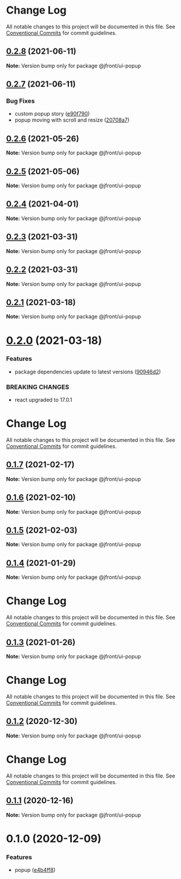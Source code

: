 # Change Log

All notable changes to this project will be documented in this file.
See [Conventional Commits](https://conventionalcommits.org) for commit guidelines.

## [0.2.8](https://github.com/Jepria/jfront-ui/compare/@jfront/ui-popup@0.2.7...@jfront/ui-popup@0.2.8) (2021-06-11)

**Note:** Version bump only for package @jfront/ui-popup





## [0.2.7](https://github.com/Jepria/jfront-ui/compare/@jfront/ui-popup@0.2.6...@jfront/ui-popup@0.2.7) (2021-06-11)


### Bug Fixes

* custom popup story ([e90f790](https://github.com/Jepria/jfront-ui/commit/e90f790e0fee9a312bdc39172add4cdcea398c41))
* popup moving with scroll and resize ([20708a7](https://github.com/Jepria/jfront-ui/commit/20708a7d99a137e0e0cf42416d6fc35363c9cf12))





## [0.2.6](https://github.com/Jepria/jfront-ui/compare/@jfront/ui-popup@0.2.5...@jfront/ui-popup@0.2.6) (2021-05-26)

**Note:** Version bump only for package @jfront/ui-popup





## [0.2.5](https://github.com/Jepria/jfront-ui/compare/@jfront/ui-popup@0.2.4...@jfront/ui-popup@0.2.5) (2021-05-06)

**Note:** Version bump only for package @jfront/ui-popup





## [0.2.4](https://github.com/Jepria/jfront-ui/compare/@jfront/ui-popup@0.2.3...@jfront/ui-popup@0.2.4) (2021-04-01)

**Note:** Version bump only for package @jfront/ui-popup





## [0.2.3](https://github.com/Jepria/jfront-ui/compare/@jfront/ui-popup@0.2.2...@jfront/ui-popup@0.2.3) (2021-03-31)

**Note:** Version bump only for package @jfront/ui-popup





## [0.2.2](https://github.com/Jepria/jfront-ui/compare/@jfront/ui-popup@0.2.1...@jfront/ui-popup@0.2.2) (2021-03-31)

**Note:** Version bump only for package @jfront/ui-popup





## [0.2.1](https://github.com/Jepria/jfront-ui/compare/@jfront/ui-popup@0.2.0...@jfront/ui-popup@0.2.1) (2021-03-18)

**Note:** Version bump only for package @jfront/ui-popup





# [0.2.0](https://github.com/Jepria/jfront-ui/compare/@jfront/ui-popup@0.1.7...@jfront/ui-popup@0.2.0) (2021-03-18)


### Features

* package dependencies update to latest versions ([90946d2](https://github.com/Jepria/jfront-ui/commit/90946d25fcb08fc77e4b143567963682f8ff3d2b))


### BREAKING CHANGES

* react upgraded to 17.0.1





# Change Log

All notable changes to this project will be documented in this file. See
[Conventional Commits](https://conventionalcommits.org) for commit guidelines.

## [0.1.7](https://github.com/Jepria/jfront-ui/compare/@jfront/ui-popup@0.1.6...@jfront/ui-popup@0.1.7) (2021-02-17)

**Note:** Version bump only for package @jfront/ui-popup

## [0.1.6](https://github.com/Jepria/jfront-ui/compare/@jfront/ui-popup@0.1.5...@jfront/ui-popup@0.1.6) (2021-02-10)

**Note:** Version bump only for package @jfront/ui-popup

## [0.1.5](https://github.com/Jepria/jfront-ui/compare/@jfront/ui-popup@0.1.4...@jfront/ui-popup@0.1.5) (2021-02-03)

**Note:** Version bump only for package @jfront/ui-popup

## [0.1.4](https://github.com/Jepria/jfront-ui/compare/@jfront/ui-popup@0.1.3...@jfront/ui-popup@0.1.4) (2021-01-29)

**Note:** Version bump only for package @jfront/ui-popup

# Change Log

All notable changes to this project will be documented in this file. See
[Conventional Commits](https://conventionalcommits.org) for commit guidelines.

## [0.1.3](https://github.com/Jepria/jfront-ui/compare/@jfront/ui-popup@0.1.2...@jfront/ui-popup@0.1.3) (2021-01-26)

**Note:** Version bump only for package @jfront/ui-popup

# Change Log

All notable changes to this project will be documented in this file. See
[Conventional Commits](https://conventionalcommits.org) for commit guidelines.

## [0.1.2](https://github.com/Jepria/jfront-ui/compare/@jfront/ui-popup@0.1.1...@jfront/ui-popup@0.1.2) (2020-12-30)

**Note:** Version bump only for package @jfront/ui-popup

# Change Log

All notable changes to this project will be documented in this file. See
[Conventional Commits](https://conventionalcommits.org) for commit guidelines.

## [0.1.1](https://github.com/Jepria/jfront-ui/compare/@jfront/ui-popup@0.1.0...@jfront/ui-popup@0.1.1) (2020-12-16)

**Note:** Version bump only for package @jfront/ui-popup

# 0.1.0 (2020-12-09)

### Features

- popup
  ([e4b4ff8](https://github.com/Jepria/jfront-ui/commit/e4b4ff812bfc2eb3e58b88a82bfa4c078896e2e4))
